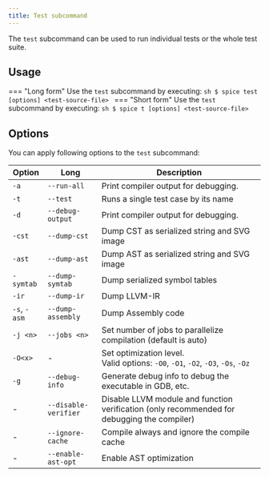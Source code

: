 ```yaml
---
title: Test subcommand
---
```


The `test` subcommand can be used to run individual tests or the whole test suite.

## Usage
=== "Long form"
    Use the `test` subcommand by executing:
    ```sh
    $ spice test [options] <test-source-file>
    ```
=== "Short form"
    Use the `test` subcommand by executing:
    ```sh
    $ spice t [options] <test-source-file>
    ```

## Options
You can apply following options to the `test` subcommand:

| Option       | Long                 | Description                                                                                 |
|--------------|----------------------|---------------------------------------------------------------------------------------------|
| `-a`         | `--run-all`          | Print compiler output for debugging.                                                        |
| `-t`         | `--test`             | Runs a single test case by its name                                                         |
| `-d`         | `--debug-output`     | Print compiler output for debugging.                                                        |
| `-cst`       | `--dump-cst`         | Dump CST as serialized string and SVG image                                                 |
| `-ast`       | `--dump-ast`         | Dump AST as serialized string and SVG image                                                 |
| `-symtab`    | `--dump-symtab`      | Dump serialized symbol tables                                                               |
| `-ir`        | `--dump-ir`          | Dump LLVM-IR                                                                                |
| `-s`, `-asm` | `--dump-assembly`    | Dump Assembly code                                                                          |
| `-j <n>`     | `--jobs <n>`         | Set number of jobs to parallelize compilation (default is auto)                             |
| `-O<x>`      | -                    | Set optimization level. <br> Valid options: `-O0`, `-O1`, `-O2`, `-O3`, `-Os`, `-Oz`        |
| `-g`         | `--debug-info`       | Generate debug info to debug the executable in GDB, etc.                                    |
| -            | `--disable-verifier` | Disable LLVM module and function verification (only recommended for debugging the compiler) |
| -            | `--ignore-cache`     | Compile always and ignore the compile cache                                                 |
| -            | `--enable-ast-opt`   | Enable AST optimization                                                                     |